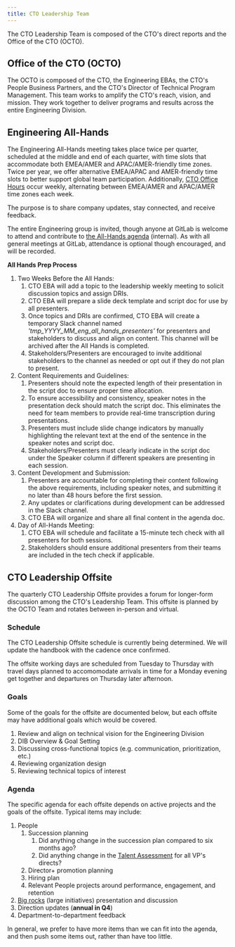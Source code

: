 ```yaml
---
title: CTO Leadership Team
---
```


The CTO Leadership Team is composed of the CTO's direct reports and the Office of the CTO (OCTO).

## Office of the CTO (OCTO)

The OCTO is composed of the CTO, the Engineering EBAs, the CTO's People Business Partners, and the CTO's Director of Technical Program Management. This team works to amplify the CTO's reach, vision, and mission. They work together to deliver programs and results across the entire Engineering Division.

## Engineering All-Hands

The Engineering All-Hands meeting takes place twice per quarter, scheduled at the middle and end of each quarter, with time slots that accommodate both EMEA/AMER and APAC/AMER-friendly time zones. Twice per year, we offer alternative EMEA/APAC and AMER-friendly time slots to better support global team participation. Additionally, [CTO Office Hours](/handbook/engineering/engineering-comms/#synchronous-meetings) occur weekly, alternating between EMEA/AMER and APAC/AMER time zones each week.

The purpose is to share company updates, stay connected, and receive feedback.

The entire Engineering group is invited, though anyone at GitLab is welcome to attend and contribute to [the All-Hands agenda](https://drive.google.com/drive/search?q=engineering%20all%20hands%20agenda) (internal). As with all general meetings at GitLab, attendance is optional though encouraged, and will be recorded.

**All Hands Prep Process**

1. Two Weeks Before the All Hands:
     1. CTO EBA will add a topic to the leadership weekly meeting to solicit discussion topics and assign DRIs.
     2. CTO EBA will prepare a slide deck template and script doc for use by all presenters.
     3. Once topics and DRIs are confirmed, CTO EBA will create a temporary Slack channel named _'tmp_YYYY_MM_eng_all_hands_presenters'_ for presenters and stakeholders to discuss and align on content. This channel will be archived after the All Hands is completed.
     4. Stakeholders/Presenters are encouraged to invite additional stakeholders to the channel as needed or opt out if they do not plan to present.
2. Content Requirements and Guidelines:
     1. Presenters should note the expected length of their presentation in the script doc to ensure proper time allocation.
     2. To ensure accessibility and consistency, speaker notes in the presentation deck should match the script doc. This eliminates the need for team members to provide real-time transcription during presentations.
     3. Presenters must include slide change indicators by manually highlighting the relevant text at the end of the sentence in the speaker notes and script doc.
     4. Stakeholders/Presenters must clearly indicate in the script doc under the Speaker column if different speakers are presenting in each session.
3. Content Development and Submission:
     1. Presenters are accountable for completing their content following the above requirements, including speaker notes, and submitting it no later than 48 hours before the first session.
     2. Any updates or clarifications during development can be addressed in the Slack channel.
     3. CTO EBA will organize and share all final content in the agenda doc.
4. Day of All-Hands Meeting:
     1. CTO EBA will schedule and facilitate a 15-minute tech check with all presenters for both sessions.
     2. Stakeholders should ensure additional presenters from their teams are included in the tech check if applicable.

## CTO Leadership Offsite

The quarterly CTO Leadership Offsite provides a forum for longer-form discussion among the CTO's Leadership Team. This offsite is planned by the OCTO Team and rotates between in-person and virtual.

### Schedule

The CTO Leadership Offsite schedule is currently being determined. We will update the handbook with the cadence once confirmed.

The offsite working days are scheduled from Tuesday to Thursday with travel days planned to accomomodate arrivals in time for a Monday evening get together and departures on Thursday later afternoon.

### Goals

Some of the goals for the offsite are documented below, but each offsite may have additional goals which would be covered.

1. Review and align on technical vision for the Engineering Division
1. DIB Overview & Goal Setting
1. Discussing cross-functional topics (e.g. communication, prioritization, etc.)
1. Reviewing organization design
1. Reviewing technical topics of interest

### Agenda

The specific agenda for each offsite depends on active projects and the goals of the offsite. Typical items may include:

1. People
    1. Succession planning
       1. Did anything change in the succession plan compared to six months ago?
       1. Did anything change in the [Talent Assessment](/handbook/people-group/talent-assessment/) for all VP's directs?
    1. Director+ promotion planning
    1. Hiring plan
    1. Relevant People projects around performance, engagement, and retention
1. [Big rocks](https://www.franklincovey.com/courses/the-5-choices/choice-3/) (large initiatives) presentation and discussion
1. Direction updates (**annual in Q4**)
1. Department-to-department feedback

In general, we prefer to have more items than we can fit into the agenda, and then push some items out, rather than have too little.
